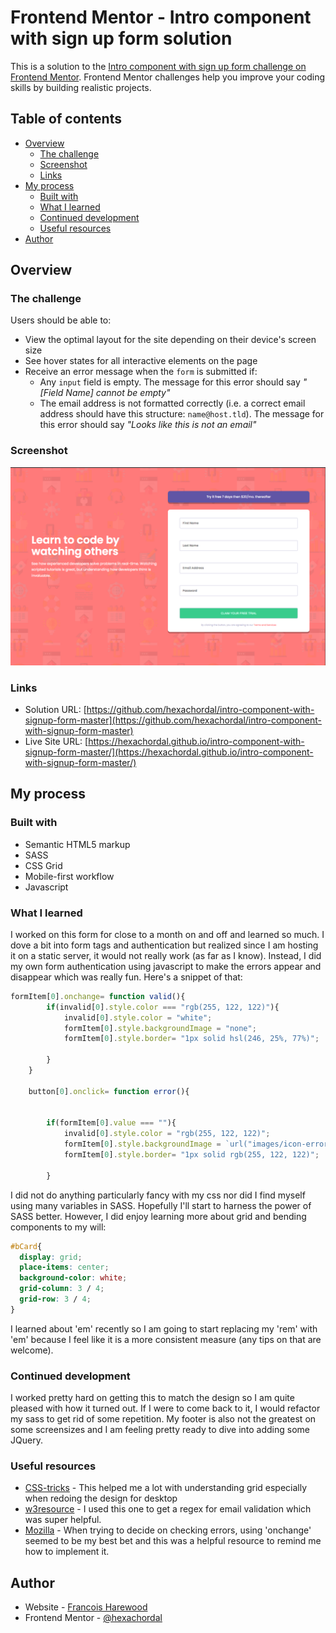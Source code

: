 # Frontend Mentor - Intro component with sign up form solution

This is a solution to the [Intro component with sign up form challenge on Frontend Mentor](https://www.frontendmentor.io/challenges/intro-component-with-signup-form-5cf91bd49edda32581d28fd1). Frontend Mentor challenges help you improve your coding skills by building realistic projects. 

## Table of contents

- [Overview](#overview)
  - [The challenge](#the-challenge)
  - [Screenshot](#screenshot)
  - [Links](#links)
- [My process](#my-process)
  - [Built with](#built-with)
  - [What I learned](#what-i-learned)
  - [Continued development](#continued-development)
  - [Useful resources](#useful-resources)
- [Author](#author)



## Overview

### The challenge

Users should be able to:

- View the optimal layout for the site depending on their device's screen size
- See hover states for all interactive elements on the page
- Receive an error message when the `form` is submitted if:
  - Any `input` field is empty. The message for this error should say *"[Field Name] cannot be empty"*
  - The email address is not formatted correctly (i.e. a correct email address should have this structure: `name@host.tld`). The message for this error should say *"Looks like this is not an email"*

### Screenshot

![](images/screenShotForm.png)



### Links

- Solution URL: [https://github.com/hexachordal/intro-component-with-signup-form-master](https://github.com/hexachordal/intro-component-with-signup-form-master)
- Live Site URL: [https://hexachordal.github.io/intro-component-with-signup-form-master/](https://hexachordal.github.io/intro-component-with-signup-form-master/)

## My process

### Built with

- Semantic HTML5 markup
- SASS
- CSS Grid
- Mobile-first workflow
- Javascript


### What I learned

I worked on this form for close to a month on and off and learned so much. I dove a bit into form tags and authentication but realized since I am hosting it on a static server, it would not really work (as far as I know). Instead, I did my own form authentication using javascript to make the errors appear and disappear which was really fun. Here's a snippet of that:

```js
formItem[0].onchange= function valid(){
        if(invalid[0].style.color === "rgb(255, 122, 122)"){
            invalid[0].style.color = "white";
            formItem[0].style.backgroundImage = "none";
            formItem[0].style.border= "1px solid hsl(246, 25%, 77%)";
            
        }
    }

    button[0].onclick= function error(){
        

        if(formItem[0].value === ""){
            invalid[0].style.color = "rgb(255, 122, 122)";
            formItem[0].style.backgroundImage = `url("images/icon-error.svg")`;
            formItem[0].style.border= "1px solid rgb(255, 122, 122)";
            
        }
```

I did not do anything particularly fancy with my css nor did I find myself using many variables in SASS. Hopefully I'll start to harness the power of SASS better. However, I did enjoy learning more about grid and bending components to my will:

```css
#bCard{
  display: grid;
  place-items: center;
  background-color: white;
  grid-column: 3 / 4;
  grid-row: 3 / 4;
}
```

I learned about 'em' recently so I am going to start replacing my 'rem' with 'em' because I feel like it is a more consistent measure (any tips on that are welcome).



### Continued development

I worked pretty hard on getting this to match the design so I am quite pleased with how it turned out. If I were to come back to it, I would refactor my sass to get rid of some repetition. My footer is also not the greatest on some screensizes and I am feeling pretty ready to dive into adding some JQuery.

### Useful resources






- [CSS-tricks](https://css-tricks.com/snippets/css/complete-guide-grid/#important-terminology) - This helped me a lot with understanding grid especially when redoing the design for desktop
- [w3resource](https://www.w3resource.com/javascript/form/email-validation.php) - I used this one to get a regex for email validation which was super helpful.
- [Mozilla](https://developer.mozilla.org/en-US/docs/Web/API/GlobalEventHandlers/onchange) - When trying to decide on checking errors, using 'onchange' seemed to be my best bet and this was a helpful resource to remind me how to implement it.



## Author

- Website - [Francois Harewood](https://github.com/hexachordal)
- Frontend Mentor - [@hexachordal](https://www.frontendmentor.io/profile/hexachordal)




